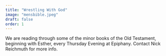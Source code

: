 ```yaml
---
title: "Wrestling With God"
image: "mensbible.jpeg"
draft: false
order: 1
---
```


We are reading through some of the minor books of the Old Testament, beginning with Esther, every Thursday Evening at Epiphany. Contact Nick Reichmuth for more info.